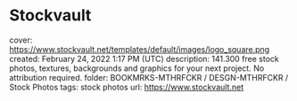 # Stockvault

cover: https://www.stockvault.net/templates/default/images/logo_square.png
created: February 24, 2022 1:17 PM (UTC)
description: 141.300 free stock photos, textures, backgrounds and graphics for your next project. No attribution required.
folder: BOOKMRKS-MTHRFCKR / DESGN-MTHRFCKR / Stock Photos
tags: stock photos
url: https://www.stockvault.net